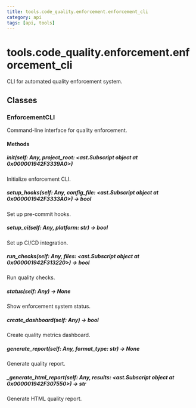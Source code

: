 ```yaml
---
title: tools.code_quality.enforcement.enforcement_cli
category: api
tags: [api, tools]
---
```


# tools.code_quality.enforcement.enforcement_cli

CLI for automated quality enforcement system.

## Classes

### EnforcementCLI

Command-line interface for quality enforcement.

#### Methods

##### __init__(self: Any, project_root: <ast.Subscript object at 0x000001942F3339A0>)

Initialize enforcement CLI.

##### setup_hooks(self: Any, config_file: <ast.Subscript object at 0x000001942F3333A0>) -> bool

Set up pre-commit hooks.

##### setup_ci(self: Any, platform: str) -> bool

Set up CI/CD integration.

##### run_checks(self: Any, files: <ast.Subscript object at 0x000001942F313220>) -> bool

Run quality checks.

##### status(self: Any) -> None

Show enforcement system status.

##### create_dashboard(self: Any) -> bool

Create quality metrics dashboard.

##### generate_report(self: Any, format_type: str) -> None

Generate quality report.

##### _generate_html_report(self: Any, results: <ast.Subscript object at 0x000001942F307550>) -> str

Generate HTML quality report.

